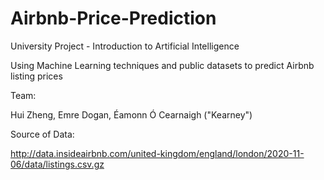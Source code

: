 # Airbnb-Price-Prediction
University Project - Introduction to Artificial Intelligence

Using Machine Learning techniques and public datasets to predict Airbnb listing prices

Team:

Hui Zheng, 
Emre Dogan, 
Éamonn Ó Cearnaigh ("Kearney")

Source of Data:

http://data.insideairbnb.com/united-kingdom/england/london/2020-11-06/data/listings.csv.gz

